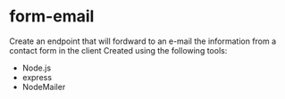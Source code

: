 # form-email

Create an endpoint that will fordward to an e-mail the information from a contact form in the client
Created using the following tools:
* Node.js
* express
* NodeMailer

